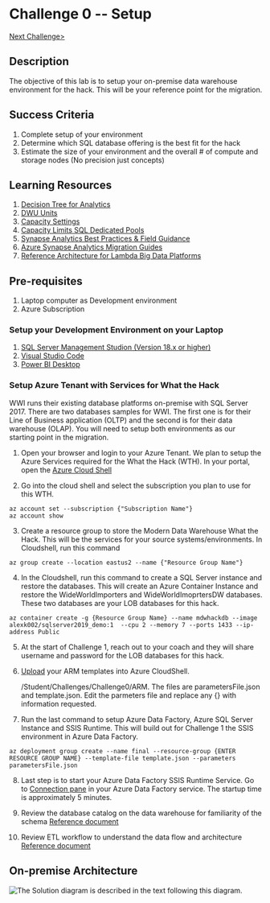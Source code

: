 # Challenge 0 -- Setup

[Next Challenge>](../Challenge1/readme.md)

## Description
The objective of this lab is to setup your on-premise data warehouse environment for the hack.  This will be your reference point for the migration.

## Success Criteria
1. Complete setup of your environment
2. Determine which SQL database offering is the best fit for the hack
3. Estimate the size of your environment and the overall # of compute and storage nodes (No precision just concepts)

## Learning Resources
1. [Decision Tree for Analytics](../../../images/decisiontree.png)
1. [DWU Units](https://docs.microsoft.com/en-us/azure/synapse-analytics/sql/resource-consumption-models)
1. [Capacity Settings](https://docs.microsoft.com/en-us/azure/synapse-analytics/sql-data-warehouse/memory-concurrency-limits?context=%2Fazure%2Fsynapse-analytics%2Fcontext%2Fcontext#data-warehouse-capacity-settings)
1. [Capacity Limits SQL Dedicated Pools](https://docs.microsoft.com/en-us/azure/synapse-analytics/sql-data-warehouse/sql-data-warehouse-service-capacity-limits?context=%2Fazure%2Fsynapse-analytics%2Fcontext%2Fcontext)
1. [Synapse Analytics Best Practices & Field Guidance](https://github.com/microsoft/DataMigrationTeam/blob/master/Whitepapers/Azure%20Synapse%20DW%20%20Pool%20Best%20Practices%20%26%20Field%20Guidance.pdf)
1. [Azure Synapse Analytics Migration Guides](https://docs.microsoft.com/en-us/azure/synapse-analytics/migration-guides/)
1. [Reference Architecture for Lambda Big Data Platforms](https://github.com/microsoft/DataMigrationTeam/blob/master/Whitepapers/Reference%20Lambda%20Architecture%20for%20Big%20Data%20Platform%20in%20Azure.pdf)

## Pre-requisites
1. Laptop computer as Development environment
2. Azure Subscription

### Setup your Development Environment on your Laptop
1. [SQL Server Management Studion (Version 18.x or higher)](https://docs.microsoft.com/en-us/sql/ssms/download-sql-server-management-studio-ssms?view=sql-server-ver15)
2. [Visual Studio Code](https://code.visualstudio.com/Download)
3. [Power BI Desktop](https://www.microsoft.com/en-us/download/details.aspx?id=58494)


### Setup Azure Tenant with Services for What the Hack

WWI runs their existing database platforms on-premise with SQL Server 2017.  There are two databases samples for WWI.  The first one is for their Line of Business application (OLTP) and the second is for their data warehouse (OLAP).  You will need to setup both environments as our starting point in the migration.

1. Open your browser and login to your Azure Tenant.  We plan to setup the Azure Services required for the What the Hack (WTH).  In your portal, open the [Azure Cloud Shell](https://docs.microsoft.com/en-us/azure/cloud-shell/overview)

2. Go into the cloud shell and select the subscription you plan to use for this WTH.

```
az account set --subscription {"Subscription Name"}
az account show
```

3. Create a resource group to store the Modern Data Warehouse What the Hack.  This will be the services for your source systems/environments.  In Cloudshell, run this command

```
az group create --location eastus2 --name {"Resource Group Name"}
```

4. In the Cloudshell, run this command to create a SQL Server instance and restore the databases.  This will create an Azure Container Instance and restore the WideWorldImporters and WideWorldImoprtersDW databases.  These two databases are your LOB databases for this hack.

```
az container create -g {Resource Group Name} --name mdwhackdb --image alexk002/sqlserver2019_demo:1  --cpu 2 --memory 7 --ports 1433 --ip-address Public
```

5. At the start of Challenge 1, reach out to your coach and they will share username and password for the LOB databases for this hack.

6. [Upload](https://docs.microsoft.com/en-us/azure/cloud-shell/persisting-shell-storage#upload-files) your ARM templates into Azure CloudShell.


    /Student/Challenges/Challenge0/ARM.
    The files are parametersFile.json and template.json.
    Edit the parmeters file and replace any {} with information requested.


7. Run the last command to setup Azure Data Factory, Azure SQL Server Instance and SSIS Runtime.  This will build out for Challenge 1 the SSIS environment in Azure Data Factory.

```
az deployment group create --name final --resource-group {ENTER RESOURCE GROUP NAME} --template-file template.json --parameters parametersFile.json
```

8. Last step is to start your Azure Data Factory SSIS Runtime Service.  Go to [Connection pane](https://docs.microsoft.com/en-us/azure/data-factory/tutorial-deploy-ssis-packages-azure#connections-pane) in your Azure Data Factory service.  The startup time is approximately 5 minutes.


9. Review the database catalog on the data warehouse for familiarity of the schema [Reference document](https://docs.microsoft.com/en-us/sql/samples/wide-world-importers-dw-database-catalog?view=sql-server-ver15)


10. Review ETL workflow to understand the data flow and architecture [Reference document](https://docs.microsoft.com/en-us/sql/samples/wide-world-importers-perform-etl?view=sql-server-ver15)


## On-premise Architecture
![The Solution diagram is described in the text following this diagram.](../../../images/current.png)